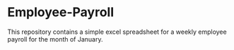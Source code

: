 # Employee-Payroll
This repository contains a simple excel spreadsheet for a weekly employee payroll for the month of January.
